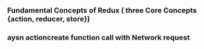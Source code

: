 ### Fundamental Concepts of Redux ( three Core Concepts {action, reducer, store})

### aysn actioncreate function call with Network request
